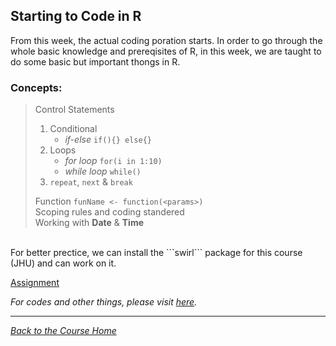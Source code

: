 ## Starting to Code in R

From this week, the actual coding poration starts. In order to go through the whole basic knowledge and prereqisites of R, in this week, we are taught to do some basic but important thongs in R.

### Concepts:

> Control Statements
> 1. Conditional
>     - _if-else_ ```if(){} else{}```
> 2. Loops
>     - _for loop_ ```for(i in 1:10)```
>     - _while loop_ ```while()```
> 3. ```repeat```, ```next``` & ```break```
> 
> Function ```funName <- function(<params>)```<br />
> Scoping rules and coding standered<br />
> Working with **Date** & **Time**

<br />
For better prectice, we can install the ```swirl``` package for this course (JHU) and can work on it.

[Assignment](https://github.com/ravi-prakash1907/Data-Science-in-R/blob/master/R%20Programming/week2/assignment.R)

_For codes and other things, please visit [here](https://github.com/ravi-prakash1907/Data-Science-in-R/tree/master/R%20Programming/week1)._<br />

<hr />

[_Back to the Course Home_](../)
